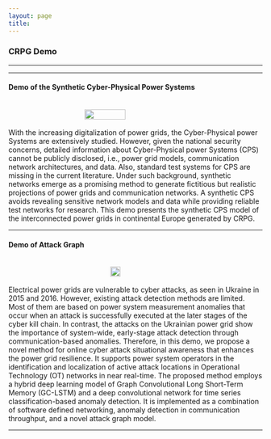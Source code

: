 ```yaml
---
layout: page
title: 
---
```


### CRPG Demo

<hr>
<hr>


#### Demo of the Synthetic Cyber-Physical Power Systems
<br/>
<div style="display: flex; justify-content: center; align-items: center;">
    <img src="{{ site.url }}{{ site.baseurl }}/img/demo-synthetic.jpg" width="40%" height="40%">
</div>
<br/>
With the increasing digitalization of power grids, the Cyber-Physical power Systems are extensively studied. However, given the national security concerns, detailed information about Cyber-Physical power Systems (CPS) cannot be publicly disclosed, i.e., power grid models, communication network architectures, and data. Also, standard test systems for CPS are missing in the current literature. Under such background, synthetic networks emerge as a promising method to generate fictitious but realistic projections of power grids and communication networks. A synthetic CPS avoids revealing sensitive network models and data while providing reliable test networks for research. This demo presents the synthetic CPS model of the interconnected power grids in continental Europe generated by CRPG. 

<hr>

#### Demo of Attack Graph
<br/>
<div style="display: flex; justify-content: center; align-items: center;">
    <img src="{{ site.url }}{{ site.baseurl }}/img/demo-attack.gif" width="20%" height="20%">
</div>
<br/>
Electrical power grids are vulnerable to cyber attacks, as seen in Ukraine in 2015 and 2016. However, existing attack detection methods are limited. Most of them are based on power system measurement anomalies that occur when an attack is successfully executed at the later stages of the cyber kill chain. In contrast, the attacks on the Ukrainian power grid show the importance of system-wide, early-stage attack detection through communication-based anomalies. Therefore, in this demo, we propose a novel method for online cyber attack situational awareness that enhances the power grid resilience. It supports power system operators in the identification and localization of active attack locations in Operational Technology (OT) networks in near real-time. The proposed method employs a hybrid deep learning model of Graph Convolutional Long Short-Term Memory (GC-LSTM) and a deep convolutional network for time series classification-based anomaly detection. It is implemented as a combination of software defined networking, anomaly detection in communication throughput, and a novel attack graph model. 
 
<hr>
